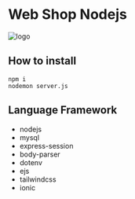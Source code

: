 # Web Shop Nodejs

![logo](https://camo.githubusercontent.com/3380d421141c5dc2f0aabde1a4fe7057f1a96c7d601383cbddc985f3c8a453ca/68747470733a2f2f63646e2e646973636f72646170702e636f6d2f6174746163686d656e74732f313137363736303834343439353838383338342f313230383635323638383338393330383438372f696d6167652e706e673f65783d36356534313038382669733d363564313962383826686d3d3532653434346437613939633231626365313265646564366539393330373036393138613361376234313064633462363937666634306464343066396637383126)

## How to install
```
npm i
nodemon server.js
```

## Language Framework
* nodejs
* mysql
* express-session
* body-parser
* dotenv
* ejs
* tailwindcss
* ionic

